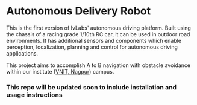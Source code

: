 # Autonomous Delivery Robot

This is the first version of IvLabs' autonomous driving platform. Built using the chassis of a racing grade 1/10th RC car, it can be used in outdoor road environments. It has additional sensors and components which enable perception, localization, planning and control for autonomous driving applications.

This project aims to accomplish A to B navigation with obstacle avoidance within our institute ([VNIT, Nagpur](http://www.vnit.ac.in)) campus.

### This repo will be updated soon to include installation and usage instructions

